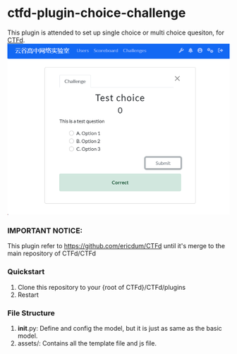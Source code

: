 # ctfd-plugin-choice-challenge

This plugin is attended to set up single choice or multi choice quesiton, for [CTFd](https://github.com/CTFd/CTFd/blob).
![img.png](img.png) 

### IMPORTANT NOTICE:

This plugin refer to https://github.com/ericdum/CTFd until it's merge to the main repository of CTFd/CTFd

### Quickstart

1. Clone this repository to your {root of CTFd}/CTFd/plugins
2. Restart 

### File Structure

1. __init__.py: Define and config the model, but it is just as same as the basic model.
2. assets/: Contains all the template file and js file.
